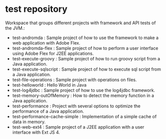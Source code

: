 # test repository

Workspace that groups different projects with framework and API tests of the JVM.:

- test-andromda : Sample project of how to use the framework to make a web application with Adobe Flex.
- test-andromda-flex : Sample project of how to perform a user interface using Adobe Flex for J2EE applications.
- test-execute-groovy : Sample project of how to run groovy script from a Java application.
- test-execute-sqlscript : Sample project of how to execute sql script from a Java application.
- test-file-operations : Sample project with operations on files.
- test-helloworld : Hello World in Java
- test-log4jdbc : Sample project of how to use the log4jdbc framework.
- test-memory-outOfMemory : How to detect the memory function in a Java application.
- test-performance : Project with several options to optimize the performance of a Java application.
- test-performance-cache-simple : Implementation of a simple cache of data in memory.
- test-web-ext4 : Sample project of a J2EE application with a user interface with Ext JS 4.

